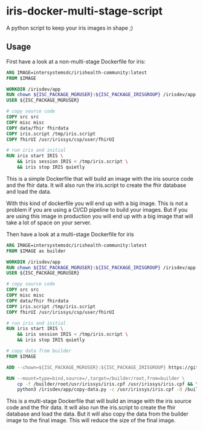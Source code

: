 # iris-docker-multi-stage-script

A python script to keep your iris images in shape ;)

## Usage

First have a look at a non-multi-stage Dockerfile for iris:

```dockerfile
ARG IMAGE=intersystemsdc/irishealth-community:latest
FROM $IMAGE 

WORKDIR /irisdev/app
RUN chown ${ISC_PACKAGE_MGRUSER}:${ISC_PACKAGE_IRISGROUP} /irisdev/app
USER ${ISC_PACKAGE_MGRUSER}

# copy source code
COPY src src
COPY misc misc
COPY data/fhir fhirdata
COPY iris.script /tmp/iris.script
COPY fhirUI /usr/irissys/csp/user/fhirUI

# run iris and initial 
RUN iris start IRIS \
	&& iris session IRIS < /tmp/iris.script \
	&& iris stop IRIS quietly
```

This is a simple Dockerfile that will build an image with the iris source code and the fhir data. It will also run the iris.script to create the fhir database and load the data.

With this kind of dockerfile you will end up with a big image. This is not a problem if you are using a CI/CD pipeline to build your images. But if you are using this image in production you will end up with a big image that will take a lot of space on your server.

Then have a look at a multi-stage Dockerfile for iris

```dockerfile
ARG IMAGE=intersystemsdc/irishealth-community:latest
FROM $IMAGE as builder

WORKDIR /irisdev/app
RUN chown ${ISC_PACKAGE_MGRUSER}:${ISC_PACKAGE_IRISGROUP} /irisdev/app
USER ${ISC_PACKAGE_MGRUSER}

# copy source code
COPY src src
COPY misc misc
COPY data/fhir fhirdata
COPY iris.script /tmp/iris.script
COPY fhirUI /usr/irissys/csp/user/fhirUI

# run iris and initial 
RUN iris start IRIS \
	&& iris session IRIS < /tmp/iris.script \
	&& iris stop IRIS quietly

# copy data from builder
FROM $IMAGE

ADD --chown=${ISC_PACKAGE_MGRUSER}:${ISC_PACKAGE_IRISGROUP} https://github.com/grongierisc/iris-docker-multi-stage-script/releases/latest/download/copy-data.py /irisdev/app/copy-data.py

RUN --mount=type=bind,source=/,target=/builder/root,from=builder \
	cp -f /builder/root/usr/irissys/iris.cpf /usr/irissys/iris.cpf && \
	python3 /irisdev/app/copy-data.py -c /usr/irissys/iris.cpf -d /builder/root/ 
```

This is a multi-stage Dockerfile that will build an image with the iris source code and the fhir data. It will also run the iris.script to create the fhir database and load the data. But it will also copy the data from the builder image to the final image. This will reduce the size of the final image.
